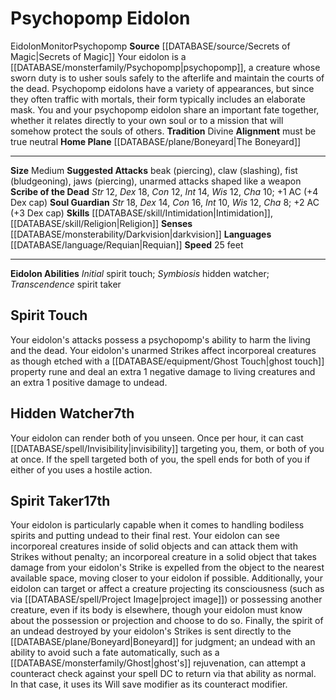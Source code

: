 ﻿---
alignment: must be true neutral
id: '10'
land_speed: '25'
language:
- '[[DATABASE/language/Requian|Requian]]'
max_speed: '25'
name: Psychopomp Eidolon
rarity: Common
rus_type_level: null
sense:
- '[[DATABASE/monsterability/Darkvision|darkvision]]'
size: Medium
skill:
- '[[DATABASE/skill/Intimidation|Intimidation]]'
- '[[DATABASE/skill/Religion|Religion]]'
source: '[[DATABASE/source/Secrets of Magic|Secrets of Magic]]'
speed:
- 25 feet
tradition:
- Divine
trait:
- '[[DATABASE/trait/Eidolon|Eidolon]]'
- '[[DATABASE/trait/Monitor|Monitor]]'
- '[[DATABASE/trait/Psychopomp|Psychopomp]]'
type: Summoner Eidolon

---
# Psychopomp Eidolon

<span class="item-trait">Eidolon</span><span class="item-trait">Monitor</span><span class="item-trait">Psychopomp</span>
**Source** [[DATABASE/source/Secrets of Magic|Secrets of Magic]] 
Your eidolon is a [[DATABASE/monsterfamily/Psychopomp|psychopomp]], a creature whose sworn duty is to usher souls safely to the afterlife and maintain the courts of the dead. Psychopomp eidolons have a variety of appearances, but since they often traffic with mortals, their form typically includes an elaborate mask. You and your psychopomp eidolon share an important fate together, whether it relates directly to your own soul or to a mission that will somehow protect the souls of others.
**Tradition** Divine
**Alignment** must be true neutral
**Home Plane** [[DATABASE/plane/Boneyard|The Boneyard]]

---
**Size** Medium
**Suggested Attacks** beak (piercing), claw (slashing), fist (bludgeoning), jaws (piercing), unarmed attacks shaped like a weapon
**Scribe of the Dead** _Str_ 12, _Dex_ 18, _Con_ 12, _Int_ 14, _Wis_ 12, _Cha_ 10; +1 AC (+4 Dex cap)
**Soul Guardian** _Str_ 18, _Dex_ 14, _Con_ 16, _Int_ 10, _Wis_ 12, _Cha_ 8; +2 AC (+3 Dex cap)
**Skills** [[DATABASE/skill/Intimidation|Intimidation]], [[DATABASE/skill/Religion|Religion]]
**Senses** [[DATABASE/monsterability/Darkvision|darkvision]]
**Languages** [[DATABASE/language/Requian|Requian]]
**Speed** 25 feet

---
**Eidolon Abilities** _Initial_ spirit touch; _Symbiosis_ hidden watcher; _Transcendence_ spirit taker

## Spirit Touch

Your eidolon's attacks possess a psychopomp's ability to harm the living and the dead. Your eidolon's unarmed Strikes affect incorporeal creatures as though etched with a [[DATABASE/equipment/Ghost Touch|ghost touch]] property rune and deal an extra 1 negative damage to living creatures and an extra 1 positive damage to undead.

## Hidden Watcher<span class="item-type">7th</span>

Your eidolon can render both of you unseen. Once per hour, it can cast [[DATABASE/spell/Invisibility|invisibility]] targeting you, them, or both of you at once. If the spell targeted both of you, the spell ends for both of you if either of you uses a hostile action.

## Spirit Taker<span class="item-type">17th</span>

Your eidolon is particularly capable when it comes to handling bodiless spirits and putting undead to their final rest. Your eidolon can see incorporeal creatures inside of solid objects and can attack them with Strikes without penalty; an incorporeal creature in a solid object that takes damage from your eidolon's Strike is expelled from the object to the nearest available space, moving closer to your eidolon if possible.
 Additionally, your eidolon can target or affect a creature projecting its consciousness (such as via [[DATABASE/spell/Project Image|project image]]) or possessing another creature, even if its body is elsewhere, though your eidolon must know about the possession or projection and choose to do so.
 Finally, the spirit of an undead destroyed by your eidolon's Strikes is sent directly to the [[DATABASE/plane/Boneyard|Boneyard]] for judgment; an undead with an ability to avoid such a fate automatically, such as a [[DATABASE/monsterfamily/Ghost|ghost's]] rejuvenation, can attempt a counteract check against your spell DC to return via that ability as normal. In that case, it uses its Will save modifier as its counteract modifier.